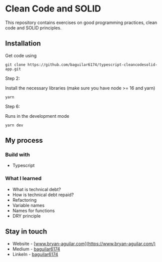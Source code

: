 # Clean Code and SOLID

This repository contains exercises on good programming practices, clean code and SOLID principles.

## Installation

Get code using

```
git clone https://github.com/baguilar6174/typescript-cleancodesolid-app.git
```

Step 2:

Install the necessary libraries (make sure you have node >= 16 and yarn)

```
yarn
```

Step 6:

Runs in the development mode

```
yarn dev
```

## My process

### Build with

- Typescript

### What I learned

- What is technical debt?
- How is technical debt repaid?
- Refactoring
- Variable names
- Names for functions
- DRY principle

## Stay in touch

- Website - [www.bryan-aguilar.com](https://www.bryan-aguilar.com/)
- Medium - [baguilar6174](https://baguilar6174.medium.com/)
- LinkeIn - [baguilar6174](https://www.linkedin.com/in/baguilar6174)
